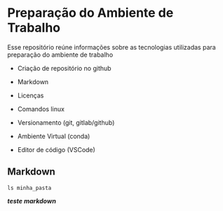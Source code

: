 # Preparação do Ambiente de Trabalho

Esse repositório reúne informações sobre as tecnologias utilizadas para preparação do ambiente de trabalho

- Criação de repositório no github

- Markdown

- Licenças

- Comandos linux

- Versionamento (git, gitlab/github)

- Ambiente Virtual (conda)

- Editor de código (VSCode)

## Markdown

```
ls minha_pasta
```

**_teste markdown_**
